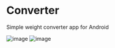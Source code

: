 # Converter
Simple weight converter app for Android

![image](https://user-images.githubusercontent.com/104847360/175031061-3364d8e7-7d61-49ad-be83-89fc5fd13d58.png)
![image](https://user-images.githubusercontent.com/104847360/175031083-004bf8d4-fb6b-49a3-8094-8cb214bd44cb.png)
